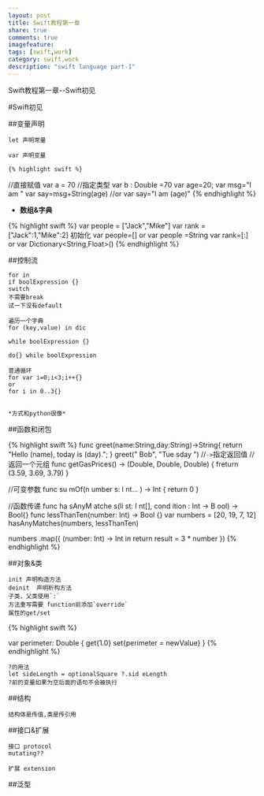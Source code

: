 ```yaml
---
layout: post
title: Swift教程第一章
share: true
comments: true
imagefeature:
tags: [swift,work]
category: swift,work
description: "swift language part-1" 
---
```


Swift教程第一章--Swift初见

<!--more-->


#Swift初见

##变量声明

	let 声明常量 

	var 声明变量

	{% highlight swift %}
//直接赋值
var a = 70
//指定类型
var b : Double =70
var age=20;
var msg="I am "
var say=msg+String(age)
//or
var say="I am \(age)"
	{%  endhighlight %}

* **数组&字典**

{% highlight swift %}
var people = ["Jack","Mike"]
var rank =["Jack":1,"Mike":2]
初始化
var people=[] or var people =String[]()
var rank=[:] or var Dictionary<String,Float>()
{%  endhighlight %}

##控制流

	for in 
	if boolExpression {}
	switch
	不需要break
	试一下没有default
	
	遍历一个字典
	for (key,value) in dic

	while boolExpression {}

	do{} while boolExpression

	普通循环
	for var i=0;i<3;i++{}
	or
	for i in 0..3{}


	*方式和python很像*

##函数和闭包

{% highlight swift %}
func greet(name:String,day:String)->String{
	return "Hello \(name), today is \(day).";
}
greet(" Bob", "Tue sday ")
//`->`指定返回值
//返回一个元组
func getGasPrices() -> (Double, Double, Double) {
	freturn (3.59, 3.69, 3.79)
}

//可变参数
func su mOf(n umber s: I nt... ) -> Int {
	return 0
}

//函数传递
func ha sAnyM atche s(li st: I nt[], cond ition : Int -> B ool) -> Bool{}
func lessThanTen(number: Int) -> Bool {}
var numbers = [20, 19, 7, 12]
hasAnyMatches(numbers, lessThanTen)

numbers .map({
	(number: Int) -> Int in
	return result = 3 * number
})
{%  endhighlight %}

##对象&类

	init 声明构造方法
	deinit	声明析构方法
	子类，父类使用`:`
	方法重写需要 function前添加`override`
	属性的get/set

{% highlight swift %}

var perimeter: Double {
	get{1.0}
	set{perimeter = newValue}
}
{%  endhighlight %}
 
 	?的用法
 	let sideLength = optionalSquare ?.sid eLength
 	?前的变量如果为空后面的语句不会被执行
 


##结构

	结构体是传值,类是传引用


##接口&扩展

	接口 protocol
	mutating??
	
	扩展 extension

##泛型
	<classType> <class : parentClassType>
	




